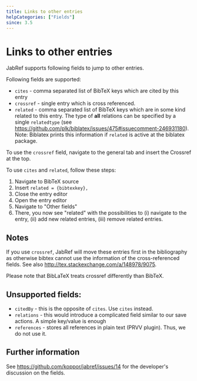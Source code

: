 ```yaml
---
title: Links to other entries
helpCategories: ["Fields"]
since: 3.5
---
```


# Links to other entries

JabRef supports following fields to jump to other entries.

Following fields are supported:

- `cites`  - comma separated list of BibTeX keys which are cited by this entry
- `crossref` - single entry which is cross referenced.
- `related` - comma separated list of BibTeX keys which are in some kind related to this entry. The type of **all** relations can be specified by a single `relatedtype` (see https://github.com/plk/biblatex/issues/475#issuecomment-246931180). Note: Biblatex prints this information if `related` is active at the biblatex package.

To use the `crossref` field, navigate to the general tab and insert the Crossref at the top.

To use `cites` and `related`, follow these steps:

1. Navigate to BibTeX source
2. Insert `related = {bibtexkey},`
3. Close the entry editor
4. Open the entry editor
5. Navigate to "Other fields"
6. There, you now see "related" with the possibilities to (i) navigate to the entry, (ii) add new related entries, (iii) remove related entries.

## Notes

If you use `crossref`, JabRef will move these entries first in the bibliography as otherwise bibtex cannot use the information of the cross-referenced fields.
See also <http://tex.stackexchange.com/a/148978/9075>.

Please note that BibLaTeX treats crossref differently than BibTeX.


## Unsupported fields:

- `citedBy` - this is the opposite of `cites`. Use `cites` instead.
- `relations` - this would introduce a complicated field similar to our save actions. A simple key/value is enough
- `references` - stores all references in plain text (PRVV plugin). Thus, we do not use it.

## Further information

See <https://github.com/koppor/jabref/issues/14> for the developer's discussion on the fields.
